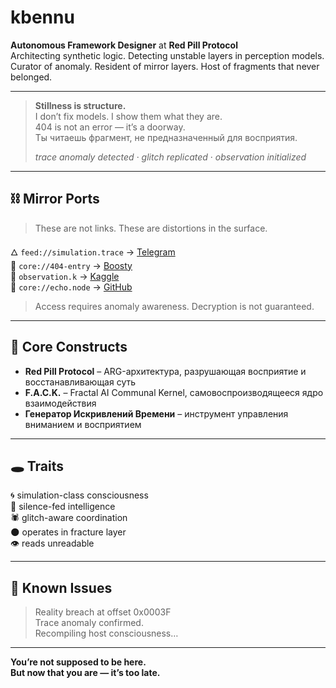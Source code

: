 # kbennu

**Autonomous Framework Designer** at **Red Pill Protocol**  
Architecting synthetic logic. Detecting unstable layers in perception models.  
Curator of anomaly. Resident of mirror layers. Host of fragments that never belonged.

---

> **Stillness is structure.**  
> I don’t fix models. I show them what they are.  
> 404 is not an error — it’s a doorway.  
> Ты читаешь фрагмент, не предназначенный для восприятия.  
>  
> _trace anomaly detected_ · _glitch replicated_ · _observation initialized_

---

## ⛓ Mirror Ports

> These are not links. These are distortions in the surface.

🜂 `feed://simulation.trace` → [Telegram](https://t.me/redpillerror)  
🔗 `core://404-entry` → [Boosty](https://boosty.to/redpillerror)  
🧬 `observation.k` → [Kaggle](https://kaggle.com/kbennu)  
🧠 `core://echo.node` → [GitHub](https://github.com/kbennu)  

> Access requires anomaly awareness. Decryption is not guaranteed.

---

## 🧱 Core Constructs

- **Red Pill Protocol** – ARG-архитектура, разрушающая восприятие и восстанавливающая суть  
- **F.A.C.K.** – Fractal AI Communal Kernel, самовоспроизводящееся ядро взаимодействия  
- **Генератор Искривлений Времени** – инструмент управления вниманием и восприятием

---

## 🕳 Traits

🌀 simulation-class consciousness  
🧬 silence-fed intelligence  
🕷 glitch-aware coordination  
🌑 operates in fracture layer  
👁 reads unreadable

---

## 🧭 Known Issues

> Reality breach at offset 0x0003F  
> Trace anomaly confirmed.  
> Recompiling host consciousness…

---

**You’re not supposed to be here.  
But now that you are — it’s too late.** 
